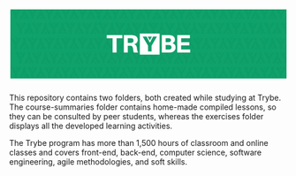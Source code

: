 <h1 align="center">
    <img alt="Trybe" src="https://github.com/luizvicentin/trybe-exercises/blob/master/trybe_logo.jpeg" width="500px" />
</h1>

This repository contains two folders, both created while studying at Trybe. The course-summaries folder contains home-made compiled lessons, so they can be consulted by peer students, whereas the exercises folder displays all the developed learning activities.

The Trybe program has more than 1,500 hours of classroom and online classes and covers front-end, back-end, computer science, software engineering, agile methodologies, and soft skills.